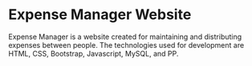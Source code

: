 # Expense Manager Website

Expense Manager is a website created for maintaining and distributing expenses between people. The technologies used for development are HTML, CSS, Bootstrap, Javascript, MySQL, and PP.

